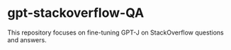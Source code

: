 # gpt-stackoverflow-QA
This repository focuses on fine-tuning GPT-J on StackOverflow questions and answers.
